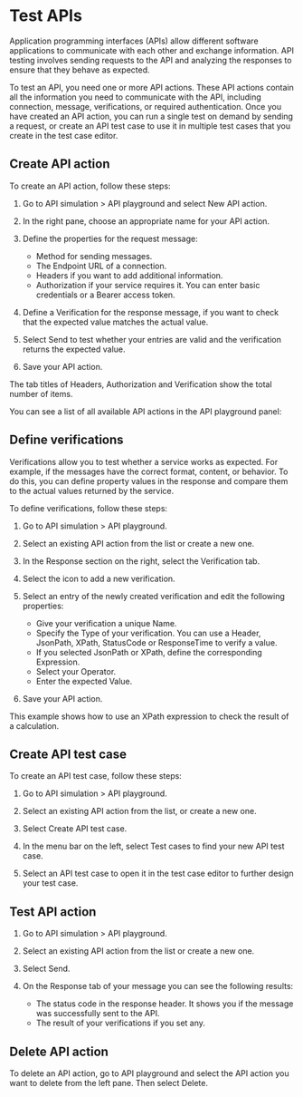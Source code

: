 # Test APIs

Application programming interfaces (APIs) allow different software applications to communicate with each other and exchange information. API testing involves sending requests to the API and analyzing the responses to ensure that they behave as expected.

To test an API, you need one or more API actions. These API actions contain all the information you need to communicate with the API, including connection, message, verifications, or required authentication. Once you have created an API action, you can run a single test on demand by sending a request, or create an API test case to use it in multiple test cases that you create in the test case editor.

## Create API action

To create an API action, follow these steps:

1. Go to API simulation > API playground and select New API action.

2. In the right pane, choose an appropriate name for your API action.

3. Define the properties for the request message:
   - Method for sending messages.
   - The Endpoint URL of a connection.
   - Headers if you want to add additional information.
   - Authorization if your service requires it. You can enter basic credentials or a Bearer access token.

4. Define a Verification for the response message, if you want to check that the expected value matches the actual value.

5. Select Send to test whether your entries are valid and the verification returns the expected value.

6. Save your API action.

The tab titles of Headers, Authorization and Verification show the total number of items.

You can see a list of all available API actions in the API playground panel:

## Define verifications

Verifications allow you to test whether a service works as expected. For example, if the messages have the correct format, content, or behavior. To do this, you can define property values in the response and compare them to the actual values returned by the service.

To define verifications, follow these steps:

1. Go to API simulation > API playground.

2. Select an existing API action from the list or create a new one.

3. In the Response section on the right, select the Verification tab.

4. Select the icon to add a new verification.

5. Select an entry of the newly created verification and edit the following properties:
   - Give your verification a unique Name.
   - Specify the Type of your verification. You can use a Header, JsonPath, XPath, StatusCode or ResponseTime to verify a value.
   - If you selected JsonPath or XPath, define the corresponding Expression.
   - Select your Operator.
   - Enter the expected Value.

6. Save your API action.

This example shows how to use an XPath expression to check the result of a calculation.

## Create API test case

To create an API test case, follow these steps:

1. Go to API simulation > API playground.

2. Select an existing API action from the list, or create a new one.

3. Select Create API test case.

4. In the menu bar on the left, select Test cases to find your new API test case.

5. Select an API test case to open it in the test case editor to further design your test case.

## Test API action

1. Go to API simulation > API playground.

2. Select an existing API action from the list or create a new one.

3. Select Send.

4. On the Response tab of your message you can see the following results:
   - The status code in the response header. It shows you if the message was successfully sent to the API.
   - The result of your verifications if you set any.

## Delete API action

To delete an API action, go to API playground and select the API action you want to delete from the left pane. Then select Delete.
